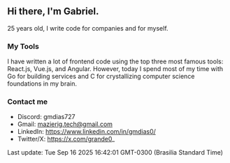 ## Hi there, I'm Gabriel.

25 years old, I write code for companies and for myself.

### My Tools

I have written a lot of frontend code using the top three most famous tools: React.js, Vue.js, and Angular. However, today I spend most of my time with Go for building services and C for crystallizing computer science foundations in my brain.

### Contact me
- Discord: gmdias727
- Gmail: mazierig.tech@gmail.com
- LinkedIn: https://www.linkedin.com/in/gmdias0/
- Twitter/X: https://x.com/grande0_ 

Last update: Tue Sep 16 2025 16:42:01 GMT-0300 (Brasilia Standard Time)
